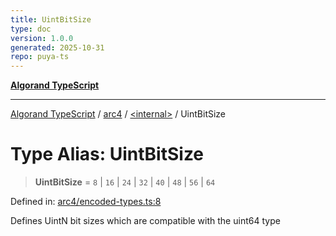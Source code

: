 ```yaml
---
title: UintBitSize
type: doc
version: 1.0.0
generated: 2025-10-31
repo: puya-ts
---
```

[**Algorand TypeScript**](../../../README.md)

***

[Algorand TypeScript](../../../modules.md) / [arc4](../../README.md) / [\<internal\>](../README.md) / UintBitSize

# Type Alias: UintBitSize

> **UintBitSize** = `8` \| `16` \| `24` \| `32` \| `40` \| `48` \| `56` \| `64`

Defined in: [arc4/encoded-types.ts:8](https://github.com/algorandfoundation/puya-ts/blob/main/packages/algo-ts/src/arc4/encoded-types.ts#L8)

Defines UintN bit sizes which are compatible with the uint64 type
